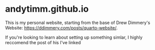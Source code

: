 # andytimm.github.io

This is my personal website, starting from the base of Drew Dimmery's Website: https://ddimmery.com/posts/quarto-website/. 

If you're looking to learn about setting up something simlar, I highly reccomend the post of his I've linked
